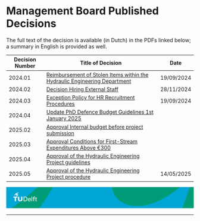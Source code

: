 # Management Board Published Decisions


The full text of the decision is available (in Dutch) in the PDFs linked below; a summary in English is provided as well.

| Decision Number | Title of Decision                                             | Date       |
|-----------------|---------------------------------------------------------------|------------|
| 2024.01         | [Reimbursement of Stolen Items within the Hydraulic Engineering Department](./DecisionFiles/MT_Decision_HE_2024_01.pdf) | 19/09/2024 |
| 2024.02         | [Decision Hiring External Staff](./DecisionFiles/2024.02_Decision_Hiring_External_Staff.pdf) | 28/11/2024  |
| 2024.03         | [Exception Policy for HR Recruitment Procedures](./DecisionFiles/2024.03_Exception_Policy_for_HR_Recruitment_Procedures.pdf) | 19/09/2024 |
| 2024.04         | [Update PhD Defence Budget Guidelines 1st January 2025](./DecisionFiles/2024.04_Update_PhD_Defence_Budget_Guidelines_1st_January_2025.pdf) |  |
| 2025.02         | [Approval Internal budget before project submission](./DecisionFiles/2025.02%20Approval%20internal%20budget%20before%20project%20submission.pdf) |  |
| 2025.03         | [Approval Conditions for First-Stream Expenditures Above €300](./DecisionFiles/2025.03%20Approval%20and%20Conditions%20for%20First-Stream%20Expenditures%20Above%20€300.pdf) |  |
| 2025.04         | [Approval of the Hydraulic Engineering Project guidelines](./DecisionFiles/2025.04%20Approval%20of%20the%20Hydraulic%20Engineering%20Project%20Guidelines.pdf) |  |
| 2025.05         | [Approval of the Hydraulic Engineering Project procedure](./DecisionFiles/2025.05%20Approval%20of%20the%20Hydraulic%20Engineering%20project%20procedure%20(1).pdf) | 14/05/2025 |


![footer](../../../figures/footer-tudelft.jpg)
 
-----------------------------------------------------------------------------------------------------

